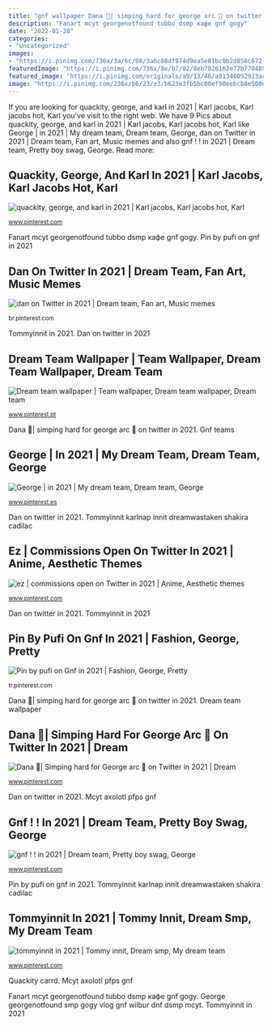 ```yaml
---
title: "gnf wallpaper Dana 🥕| simping hard for george arc 💙 on twitter in 2021"
description: "Fanart mcyt georgenotfound tubbo dsmp кафе gnf gogy"
date: "2022-01-28"
categories:
- "Uncategorized"
images:
- "https://i.pinimg.com/736x/3a/6c/08/3a6c08df974d9ea5e81bc0b2d858c672.jpg"
featuredImage: "https://i.pinimg.com/736x/8e/b7/02/8eb7026162e77b770489111760499b9b.jpg"
featured_image: "https://i.pinimg.com/originals/a9/13/46/a91346092923acb2fa75a46ee1b857e8.jpg"
image: "https://i.pinimg.com/236x/b6/23/e3/b623e3fb5bc00ef90eebcb8e500d4ee5.jpg?nii=t"
---
```


If you are looking for quackity, george, and karl in 2021 | Karl jacobs, Karl jacobs hot, Karl you've visit to the right web. We have 9 Pics about quackity, george, and karl in 2021 | Karl jacobs, Karl jacobs hot, Karl like George | in 2021 | My dream team, Dream team, George, dan on Twitter in 2021 | Dream team, Fan art, Music memes and also gnf ! ! in 2021 | Dream team, Pretty boy swag, George. Read more:

## Quackity, George, And Karl In 2021 | Karl Jacobs, Karl Jacobs Hot, Karl

![quackity, george, and karl in 2021 | Karl jacobs, Karl jacobs hot, Karl](https://i.pinimg.com/736x/3a/6c/08/3a6c08df974d9ea5e81bc0b2d858c672.jpg "Gnf teams")

<small>www.pinterest.com</small>

Fanart mcyt georgenotfound tubbo dsmp кафе gnf gogy. Pin by pufi on gnf in 2021

## Dan On Twitter In 2021 | Dream Team, Fan Art, Music Memes

![dan on Twitter in 2021 | Dream team, Fan art, Music memes](https://i.pinimg.com/736x/8e/b7/02/8eb7026162e77b770489111760499b9b.jpg "Gnf ! ! in 2021")

<small>br.pinterest.com</small>

Tommyinnit in 2021. Dan on twitter in 2021

## Dream Team Wallpaper | Team Wallpaper, Dream Team Wallpaper, Dream Team

![Dream team wallpaper | Team wallpaper, Dream team wallpaper, Dream team](https://i.pinimg.com/736x/49/ad/38/49ad3845d99c169e85a3d9bfd3ca83a1.jpg "Dream team wallpaper")

<small>www.pinterest.pt</small>

Dana 🥕| simping hard for george arc 💙 on twitter in 2021. Gnf teams

## George | In 2021 | My Dream Team, Dream Team, George

![George | in 2021 | My dream team, Dream team, George](https://i.pinimg.com/736x/63/9f/c1/639fc1ff8455cc9a87ba78ed0fd73aa8.jpg "Tommyinnit in 2021")

<small>www.pinterest.es</small>

Dan on twitter in 2021. Tommyinnit karlnap innit dreamwastaken shakira cadilac

## Ez | Commissions Open On Twitter In 2021 | Anime, Aesthetic Themes

![ez | commissions open on Twitter in 2021 | Anime, Aesthetic themes](https://i.pinimg.com/236x/38/d1/e8/38d1e8e0d2b896aa495d0b4d52d25aa7.jpg?nii=t "Dana 🥕| simping hard for george arc 💙 on twitter in 2021")

<small>www.pinterest.com</small>

Dan on twitter in 2021. Tommyinnit in 2021

## Pin By Pufi On Gnf In 2021 | Fashion, George, Pretty

![Pin by pufi on Gnf in 2021 | Fashion, George, Pretty](https://i.pinimg.com/736x/cd/d7/01/cdd7016cb5432cd81ad2eacbd46a78ed.jpg "Dream team wallpaper")

<small>tr.pinterest.com</small>

Dana 🥕| simping hard for george arc 💙 on twitter in 2021. Dream team wallpaper

## Dana 🥕| Simping Hard For George Arc 💙 On Twitter In 2021 | Dream

![Dana 🥕| Simping hard for George arc 💙 on Twitter in 2021 | Dream](https://i.pinimg.com/236x/b6/23/e3/b623e3fb5bc00ef90eebcb8e500d4ee5.jpg?nii=t "Fanart mcyt georgenotfound tubbo dsmp кафе gnf gogy")

<small>www.pinterest.com</small>

Dan on twitter in 2021. Mcyt axolotl pfps gnf

## Gnf ! ! In 2021 | Dream Team, Pretty Boy Swag, George

![gnf ! ! in 2021 | Dream team, Pretty boy swag, George](https://i.pinimg.com/originals/17/f2/51/17f251b36cc7685b4806ba8058acdd03.jpg "Dream team wallpaper")

<small>www.pinterest.com</small>

Pin by pufi on gnf in 2021. Tommyinnit karlnap innit dreamwastaken shakira cadilac

## Tommyinnit In 2021 | Tommy Innit, Dream Smp, My Dream Team

![tommyinnit in 2021 | Tommy innit, Dream smp, My dream team](https://i.pinimg.com/originals/a9/13/46/a91346092923acb2fa75a46ee1b857e8.jpg "Dream team wallpaper")

<small>www.pinterest.com</small>

Quackity carrd. Mcyt axolotl pfps gnf

Fanart mcyt georgenotfound tubbo dsmp кафе gnf gogy. George georgenotfound smp gogy vlog gnf wilbur dnf dsmp mcyt. Tommyinnit in 2021
